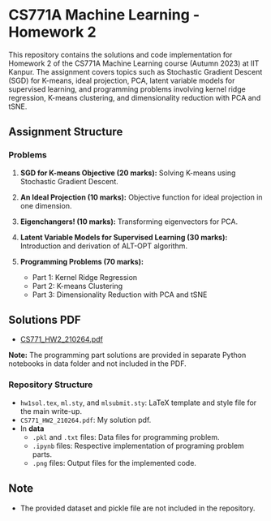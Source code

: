 # CS771A Machine Learning - Homework 2

This repository contains the solutions and code implementation for Homework 2 of the CS771A Machine Learning course (Autumn 2023) at IIT Kanpur. The assignment covers topics such as Stochastic Gradient Descent (SGD) for K-means, ideal projection, PCA, latent variable models for supervised learning, and programming problems involving kernel ridge regression, K-means clustering, and dimensionality reduction with PCA and tSNE.

## Assignment Structure

### Problems

1. **SGD for K-means Objective (20 marks):** Solving K-means using Stochastic Gradient Descent.
   
2. **An Ideal Projection (10 marks):** Objective function for ideal projection in one dimension.

3. **Eigenchangers! (10 marks):** Transforming eigenvectors for PCA.

4. **Latent Variable Models for Supervised Learning (30 marks):** Introduction and derivation of ALT-OPT algorithm.

5. **Programming Problems (70 marks):**
    - Part 1: Kernel Ridge Regression
    - Part 2: K-means Clustering
    - Part 3: Dimensionality Reduction with PCA and tSNE
  
## Solutions PDF

- [CS771_HW2_210264.pdf](CS771_HW2_210264.pdf)

**Note:** The programming part solutions are provided in separate Python notebooks in data folder and not included in the PDF.


### Repository Structure

- `hw1sol.tex`, `ml.sty`, and `mlsubmit.sty`: LaTeX template and style file for the main write-up.
- `CS771_HW2_210264.pdf`: My solution pdf.
- In **data**
  - `.pkl` and `.txt` files: Data files for programming problem.
  - `.ipynb` files: Respective implementation of programing problem parts.
  - `.png` files: Output files for the implemented code.

## Note

- The provided dataset and pickle file are not included in the repository.

